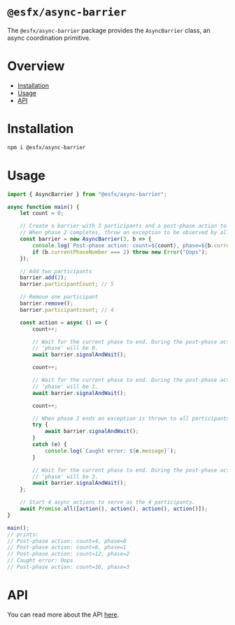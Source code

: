 # `@esfx/async-barrier`

The `@esfx/async-barrier` package provides the `AsyncBarrier` class, an async coordination primitive.

# Overview

* [Installation](#installation)
* [Usage](#usage)
* [API](#api)

# Installation

```sh
npm i @esfx/async-barrier
```

# Usage

```ts
import { AsyncBarrier } from "@esfx/async-barrier";

async function main() {
    let count = 0;

    // Create a barrier with 3 participants and a post-phase action to print results.
    // When phase 2 completes, throw an exception to be observed by all participants.
    const barrier = new AsyncBarrier(3, b => {
        console.log(`Post-phase action: count=${count}, phase=${b.currentPhaseNumber}`);
        if (b.currentPhaseNumber === 2) throw new Error("Oops");
    });

    // Add two participants
    barrier.add(2);
    barrier.participantCount; // 5

    // Remove one participant
    barrier.remove();
    barrier.participantcount; // 4

    const action = async () => {
        count++;

        // Wait for the current phase to end. During the post-phase action 'count' will be 4 and 
        // 'phase' will be 0.
        await barrier.signalAndWait();

        count++;

        // Wait for the current phase to end. During the post-phase action 'count' will be 8 and 
        // 'phase' will be 1.
        await barrier.signalAndWait();

        count++;

        // When phase 2 ends an exception is thrown to all participants:
        try {
            await barrier.signalAndWait();
        }
        catch (e) {
            console.log(`Caught error: ${e.message}`);
        }

        // Wait for the current phase to end. During the post-phase action 'count' will be 16 and 
        // 'phase' will be 3.
        await barrier.signalAndWait();
    };

    // Start 4 async actions to serve as the 4 participants.
    await Promise.all([action(), action(), action(), action()]);
}

main();
// prints:
// Post-phase action: count=4, phase=0
// Post-phase action: count=8, phase=1
// Post-phase action: count=12, phase=2
// Caught error: Oops
// Post-phase action: count=16, phase=3
```

# API

You can read more about the API [here](https://esfx.github.io/esfx/modules/async_barrier.html).
